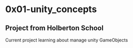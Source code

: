 # 0x01-unity_concepts

## Project from Holberton School

Current project learning about manage unity GameObjects
